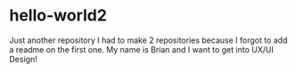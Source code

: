 # hello-world2
Just another repository
I had to make 2 repositories because I forgot to add a readme on the first one.
My name is Brian and I want to get into UX/UI Design!
